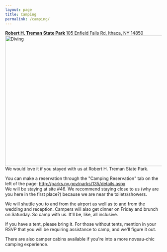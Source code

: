 ```yaml
---
layout: page
title: Camping
permalink: /camping/
---
```

<b>
Robert H. Treman State Park
</b>  
105 Enfield Falls Rd, Ithaca, NY 14850
<img src="{{ site.baseurl }}/images/rht_swim.jpeg" alt="Diving" style="width:1000px;height:420px;">  
We would love it if you stayed with us at Robert H. Treman State Park.

You can make a reservation through the "Camping Reservation" tab on the left of the page: <a class="page-link" href="http://parks.ny.gov/parks/135/details.aspx">http://parks.ny.gov/parks/135/details.aspx</a>  
We will be staying at site #46. We recommend staying close to us (why are you here in the first place?) because we are near the toilets/showers.

We will shuttle you to and from the airport as well as to and from the wedding and reception. Campers will also get dinner on Friday and brunch on Saturday. So camp with us. It'll be, like, all inclusive.

If you have a tent, please bring it. For those without tents, mention in your RSVP that you will be requiring assistance to camp, and we'll figure it out.

There are also camper cabins available if you're into a more noveau-chic camping experience.

<!--
	
-->
